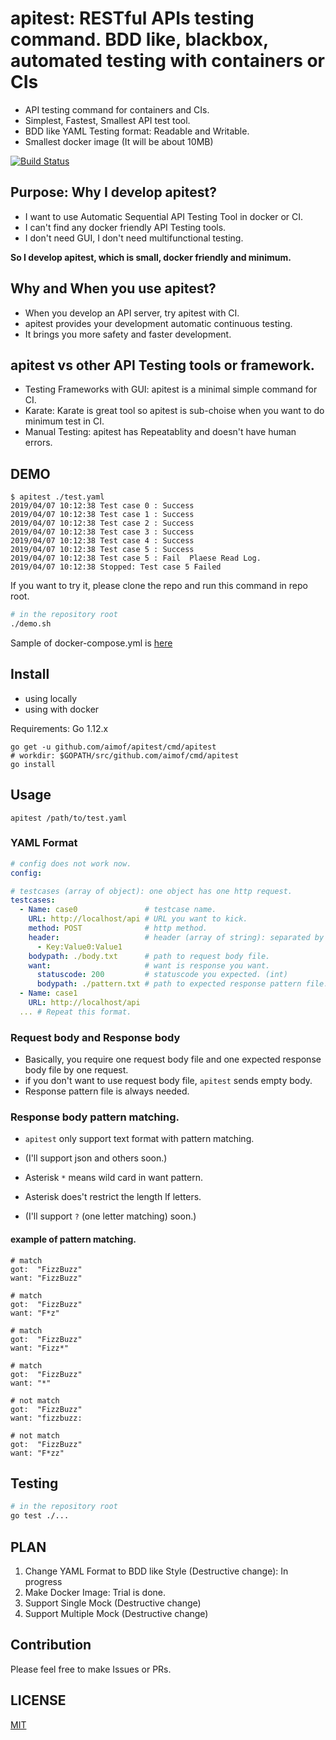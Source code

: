 # apitest: RESTful APIs testing command. BDD like, blackbox, automated testing with containers or CIs

* API testing command for containers and CIs.
* Simplest, Fastest, Smallest API test tool.
* BDD like YAML Testing format: Readable and Writable.
* Smallest docker image (It will be about 10MB)

[![Build Status](https://travis-ci.org/aimof/apitest.svg?branch=master)](https://travis-ci.org/aimof/apitest)

## Purpose: Why I develop apitest?

* I want to use Automatic Sequential API Testing Tool in docker or CI.
* I can't find any docker friendly API Testing tools.
* I don't need GUI, I don't need multifunctional testing.

__So I develop apitest, which is small, docker friendly and minimum.__

## Why and When you use apitest?

* When you develop an API server, try apitest with CI.
* apitest provides your development automatic continuous testing.
* It brings you more safety and faster development.

## apitest vs other API Testing tools or framework.

* Testing Frameworks with GUI: apitest is a minimal simple command for CI.
* Karate: Karate is great tool so apitest is sub-choise when you want to do minimum test in CI.
* Manual Testing: apitest has Repeatablity and doesn't have human errors.

## DEMO

```
$ apitest ./test.yaml
2019/04/07 10:12:38 Test case 0 : Success
2019/04/07 10:12:38 Test case 1 : Success
2019/04/07 10:12:38 Test case 2 : Success
2019/04/07 10:12:38 Test case 3 : Success
2019/04/07 10:12:38 Test case 4 : Success
2019/04/07 10:12:38 Test case 5 : Success
2019/04/07 10:12:38 Test case 5 : Fail  Plaese Read Log.
2019/04/07 10:12:38 Stopped: Test case 5 Failed
```

If you want to try it, please clone the repo and run this command in repo root.

```sh
# in the repository root
./demo.sh
```

Sample of docker-compose.yml is [here](./demo/docker-compose.yml)

## Install

* using locally
* using with docker

Requirements: Go 1.12.x

```
go get -u github.com/aimof/apitest/cmd/apitest
# workdir: $GOPATH/src/github.com/aimof/cmd/apitest
go install
```

## Usage

```
apitest /path/to/test.yaml
```

### YAML Format

```yaml
# config does not work now.
config:

# testcases (array of object): one object has one http request.
testcases:
  - Name: case0               # testcase name.
    URL: http://localhost/api # URL you want to kick.
    method: POST              # http method.
    header:                   # header (array of string): separated by collon.
      - Key:Value0:Value1
    bodypath: ./body.txt      # path to request body file.
    want:                     # want is response you want.
      statuscode: 200         # statuscode you expected. (int)
      bodypath: ./pattern.txt # path to expected response pattern file. Read below.
  - Name: case1
    URL: http://localhost/api
  ... # Repeat this format.
```

### Request body and Response body

* Basically, you require one request body file and one expected response body file by one request.
* if you don't want to use request body file, `apitest` sends empty body.
* Response pattern file is always needed.

### Response body pattern matching.

* `apitest` only support text format with pattern matching.
* (I'll support json and others soon.)

* Asterisk `*` means wild card in want pattern.
* Asterisk does't restrict the length lf letters.
* (I'll support `?` (one letter matching) soon.)

#### example of pattern matching.

```
# match
got:  "FizzBuzz"
want: "FizzBuzz"

# match
got:  "FizzBuzz"
want: "F*z"

# match
got:  "FizzBuzz"
want: "Fizz*"

# match
got:  "FizzBuzz"
want: "*"

# not match
got:  "FizzBuzz"
want: "fizzbuzz:

# not match
got:  "FizzBuzz"
want: "F*zz"
```

## Testing

```sh
# in the repository root
go test ./...
```

## PLAN

1. Change YAML Format to BDD like Style (Destructive change): In progress
2. Make Docker Image: Trial is done.
3. Support Single Mock (Destructive change)
4. Support Multiple Mock (Destructive change)

## Contribution

Please feel free to make Issues or PRs.

## LICENSE

[MIT](./LICENSE)